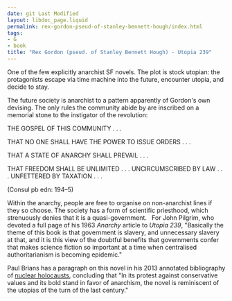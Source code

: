 ```yaml
---
date: git Last Modified
layout: libdoc_page.liquid
permalink: rex-gordon-pseud-of-stanley-bennett-hough/index.html
tags:
- G
- book
title: "Rex Gordon (pseud. of Stanley Bennett Hough) - Utopia 239"
---
```


One of the few explicitly anarchist SF novels. The plot is stock utopian: the protagonists escape via time machine into the future, encounter utopia, and decide to stay.

The future society is anarchist to a pattern apparently of Gordon's own devising. The only rules the community abide by are inscribed on a memorial stone to the instigator of the revolution:

  THE GOSPEL OF THIS COMMUNITY . . .

  THAT NO ONE SHALL HAVE THE POWER TO ISSUE ORDERS . . . 

  THAT A STATE OF ANARCHY SHALL PREVAIL . . . 

  THAT FREEDOM SHALL BE UNLIMITED . . . UNCIRCUMSCRIBED BY LAW . . . UNFETTERED BY TAXATION . . .

(Consul pb edn: 194–5)

Within the anarchy, people are free to organise on non-anarchist lines if they so choose. The society has a form of scientific priesthood, which strenuously denies that it is a quasi-government.
 
For John Pilgrim, who devoted a full page of  his 1963 _Anarchy_ article to _Utopia 239_, "Basically the theme of this  book is that government is slavery, and unnecessary slavery at that, and it is  this view of the doubtful benefits that governments confer that makes science  fiction so important at a time when centralised authoritarianism is becoming  epidemic."

Paul Brians has a paragraph on this novel in his 2013 annotated bibliography of <a href="https://brians.wsu.edu/?type=90&s=plas">nuclear holocausts</a>, concluding that "In its protest against conservative 
values and its bold stand in favor of anarchism, the novel is reminiscent of the utopias of the turn of the last century."